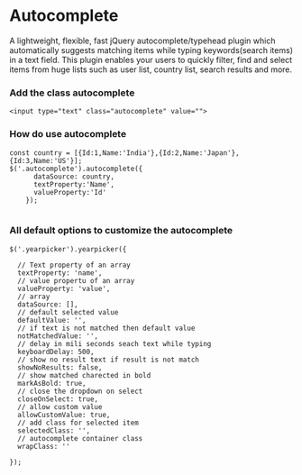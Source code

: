 # Autocomplete
 A lightweight, flexible, fast jQuery autocomplete/typehead plugin which automatically suggests matching items while typing keywords(search items) in a text field. This plugin enables your users to quickly filter, find and select items from huge lists such as user list, country list, search results and more.

### Add the class autocomplete
```
<input type="text" class="autocomplete" value="">
```

### How do use autocomplete
```
const country = [{Id:1,Name:'India'},{Id:2,Name:'Japan'},{Id:3,Name:'US'}];
$('.autocomplete').autocomplete({
      dataSource: country,
      textProperty:'Name',
      valueProperty:'Id'      
    });
    
```

### All default options to customize the autocomplete
```
$('.yearpicker').yearpicker({

  // Text property of an array
  textProperty: 'name',
  // value propertu of an array
  valueProperty: 'value',
  // array
  dataSource: [],
  // default selected value
  defaultValue: '',
  // if text is not matched then default value
  notMatchedValue: '',
  // delay in mili seconds seach text while typing
  keyboardDelay: 500,
  // show no result text if result is not match
  showNoResults: false,
  // show matched charected in bold
  markAsBold: true,
  // close the dropdown on select
  closeOnSelect: true,
  // allow custom value
  allowCustomValue: true,
  // add class for selected item
  selectedClass: '',
  // autocomplete container class
  wrapClass: ''
  
});
```

